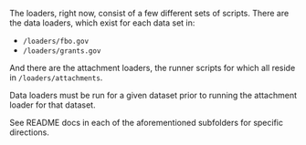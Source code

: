 The loaders, right now, consist of a few different sets of scripts. There are the data loaders, which exist for each data set in:

* `/loaders/fbo.gov`
* `/loaders/grants.gov`

And there are the attachment loaders, the runner scripts for which all reside in `/loaders/attachments`.

Data loaders must be run for a given dataset prior to running the attachment loader for that dataset.

See README docs in each of the aforementioned subfolders for specific directions.
